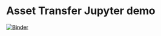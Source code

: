 # Asset Transfer Jupyter demo

[![Binder](https://mybinder.org/badge_logo.svg)](https://mybinder.org/v2/gh/QED-it/at_jupyter_demo/HEAD?filepath=asset_demo.ipynb)


